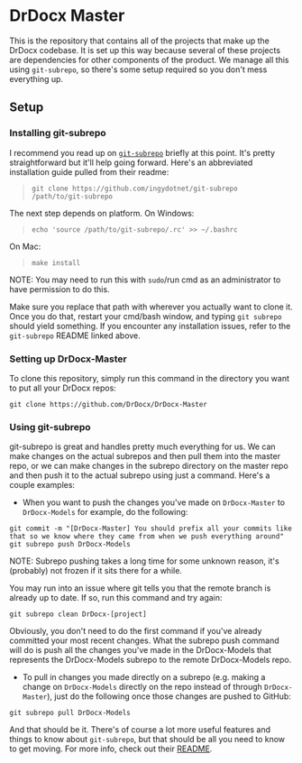 # DrDocx Master

This is the repository that contains all of the projects that make up the DrDocx codebase. It is set up this way because several of these projects are dependencies for other components of the product. We manage all this using ``git-subrepo``, so there's some setup required so you don't mess everything up.

## Setup

### Installing git-subrepo

I recommend you read up on [``git-subrepo``](https://github.com/ingydotnet/git-subrepo) briefly at this point. It's pretty straightforward but it'll help going forward. Here's an abbreviated installation guide pulled from their readme:

>``git clone https://github.com/ingydotnet/git-subrepo /path/to/git-subrepo``

The next step depends on platform.
On Windows:
>``echo 'source /path/to/git-subrepo/.rc' >> ~/.bashrc``

On Mac:

>``make install``

NOTE: You may need to run this with ``sudo``/run cmd as an administrator to have permission to do this.

Make sure you replace that path with wherever you actually want to clone it.  Once you do that, restart your cmd/bash window, and typing ``git subrepo`` should yield something. If you encounter any installation issues, refer to the ``git-subrepo`` README linked above.

### Setting up DrDocx-Master

To clone this repository, simply run this command in the directory you want to put all your DrDocx repos:

```
git clone https://github.com/DrDocx/DrDocx-Master
```

### Using git-subrepo

git-subrepo is great and handles pretty much everything for us. We can make changes on the actual subrepos and then pull them into the master repo, or we can make changes in the subrepo directory on the master repo and then push it to the actual subrepo using just a command. Here's a couple examples:

- When you want to push the changes you've made on ``DrDocx-Master`` to ``DrDocx-Models`` for example, do the following:

```
git commit -m "[DrDocx-Master] You should prefix all your commits like that so we know where they came from when we push everything around"
git subrepo push DrDocx-Models
```
NOTE: Subrepo pushing takes a long time for some unknown reason, it's (probably) not frozen if it sits there for a while.

You may run into an issue where git tells you that the remote branch is already up to date. If so, run this command and try again:
```
git subrepo clean DrDocx-[project]
```

Obviously, you don't need to do the first command if you've already committed your most recent changes. What the subrepo push command will do is push all the changes you've made in the DrDocx-Models that represents the DrDocx-Models subrepo to the remote DrDocx-Models repo.

- To pull in changes you made directly on a subrepo (e.g. making a change on ``DrDocx-Models`` directly on the repo instead of through ``DrDocx-Master``), just do the following once those changes are pushed to GitHub:

```
git subrepo pull DrDocx-Models
```

And that should be it. There's of course a lot more useful features and things to know about ``git-subrepo``, but that should be all you need to know to get moving. For more info, check out their [README](https://github.com/ingydotnet/git-subrepo/blob/master/ReadMe.pod).
